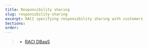 ```yaml
---
title: Responsibility sharing
slug: responsibility-sharing
excerpt: RACI specifying responsibility sharing with customers
Sections: 
order: 
---
```


>
> - [RACI DBaaS](https://docs.ovh.com/gb/en/publiccloud/databases/responsibility-model/)
>
